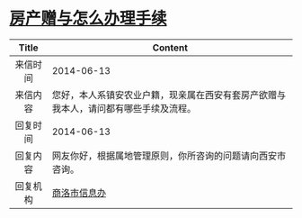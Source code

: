 # [房产赠与怎么办理手续](http://www.shangluo.gov.cn/zmhd/ldxxxx.jsp?urltype=leadermail.LeaderMailContentUrl&wbtreeid=1112&leadermailid=2532)

| Title |                   Content                   |
|:-----:|---------------------------------------------|
| 来信时间  | 2014-06-13                                  |
| 来信内容  | 您好，本人系镇安农业户籍，现亲属在西安有套房产欲赠与我本人，请问都有哪些手续及流程。  |
| 回复时间  | 2014-06-13                                  |
| 回复内容  | 网友你好，根据属地管理原则，你所咨询的问题请向西安市咨询。               |
| 回复机构  | [商洛市信息办](../../category/agencies/商洛市信息办.md) |